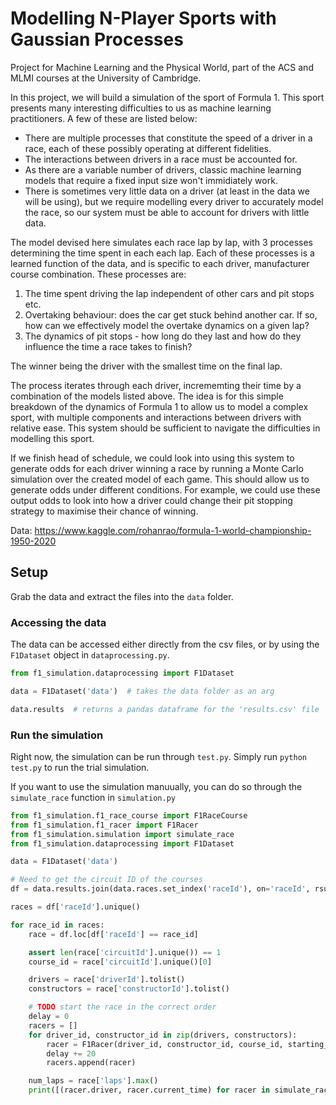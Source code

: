# Modelling N-Player Sports with Gaussian Processes

Project for Machine Learning and the Physical World, part of the ACS and MLMI courses at the University of Cambridge.

In this project, we will build a simulation of the sport of Formula 1. This sport presents many interesting difficulties to us as machine learning practitioners. A few of these are listed below: 
* There are multiple processes that constitute the speed of a driver in a race, each of these possibly operating at different fidelities.
* The interactions between drivers in a race must be accounted for.
* As there are a variable number of drivers, classic machine learning models that require a fixed input size won't immidiately work.
* There is sometimes very little data on a driver (at least in the data we will be using), but we require modelling every driver to accurately model the race, so our system must be able to account for drivers with little data.

The model devised here simulates each race lap by lap, with 3 processes determining the time spent in each each lap. Each of these processes is a learned function of the data, and is specific to each driver, manufacturer course combination. These processes are:
1. The time spent driving the lap independent of other cars and pit stops etc.
2. Overtaking behaviour: does the car get stuck behind another car. If so, how can we effectively model the overtake dynamics on a given lap?
3. The dynamics of pit stops - how long do they last and how do they influence the time a race takes to finish?

The winner being the driver with the smallest time on the final lap.

The process iterates through each driver, incrememting their time by a combination of the models listed above. The idea is for this simple breakdown of the dynamics of Formula 1 to allow us to model a complex sport, with multiple components and interactions between drivers with relative ease. This system should be sufficient to navigate the difficulties in modelling this sport.

If we finish head of schedule, we could look into using this system to generate odds for each driver winning a race by running a Monte Carlo simulation over the created model of each game. This should allow us to generate odds under different conditions. For example, we could use these output odds to look into how a driver could change their pit stopping strategy to maximise their chance of winning.

Data: https://www.kaggle.com/rohanrao/formula-1-world-championship-1950-2020


## Setup
Grab the data and extract the files into the `data` folder.

### Accessing the data
The data can be accessed either directly from the csv files, or by using the `F1Dataset` object in `dataprocessing.py`.

```py
from f1_simulation.dataprocessing import F1Dataset

data = F1Dataset('data')  # takes the data folder as an arg

data.results  # returns a pandas dataframe for the 'results.csv' file
```

### Run the simulation
Right now, the simulation can be run through `test.py`. Simply run `python test.py` to run the trial simulation.

If you want to use the simulation manuually, you can do so through the `simulate_race` function in `simulation.py`

```py
from f1_simulation.f1_race_course import F1RaceCourse
from f1_simulation.f1_racer import F1Racer
from f1_simulation.simulation import simulate_race
from f1_simulation.dataprocessing import F1Dataset

data = F1Dataset('data')

# Need to get the circuit ID of the courses
df = data.results.join(data.races.set_index('raceId'), on='raceId', rsuffix='_race')

races = df['raceId'].unique()

for race_id in races:
    race = df.loc[df['raceId'] == race_id]

    assert len(race['circuitId'].unique()) == 1
    course_id = race['circuitId'].unique()[0]

    drivers = race['driverId'].tolist()
    constructors = race['constructorId'].tolist()

    # TODO start the race in the correct order
    delay = 0
    racers = []
    for driver_id, constructor_id in zip(drivers, constructors):
        racer = F1Racer(driver_id, constructor_id, course_id, starting_time=delay)
        delay += 20
        racers.append(racer)

    num_laps = race['laps'].max()
    print([(racer.driver, racer.current_time) for racer in simulate_race(racers, num_laps)])
```